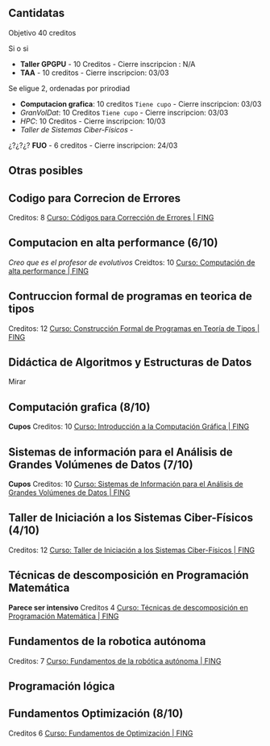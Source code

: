 
## Cantidatas

Objetivo 40 creditos

Si o si
- **Taller GPGPU**  - 10 Creditos - Cierre inscripcion : N/A
- **TAA** - 10 creditos - Cierre inscripcion:  03/03

 Se eligue 2, ordenadas por prirodiad
- **Computacion grafica**:  10 creditos `Tiene cupo`  - Cierre inscripcion: 03/03 
- *GranVolDat*: 10 Creditos `Tiene cupo` - Cierre inscripcion: 03/03
- *HPC*: 10 Creditos - Cierre inscripcion: 10/03
- *Taller de Sistemas Ciber-Físicos* - 

¿?¿?¿?
**FUO** - 6 creditos - Cierre inscripcion:  24/03


## Otras posibles


## Codigo para Correcion de Errores
Creditos: 8
[Curso: Códigos para Corrección de Errores | FING](https://eva.fing.edu.uy/course/view.php?id=134)

## Computacion en alta performance  (6/10)
*Creo que es el profesor de evolutivos*
Creidtos: 10
[Curso: Computación de alta performance | FING](https://eva.fing.edu.uy/course/view.php?id=1064)

## Contruccion formal de programas en teorica de tipos
Creditos: 12
[Curso: Construcción Formal de Programas en Teoría de Tipos | FING](https://eva.fing.edu.uy/course/view.php?id=363)

## Didáctica de Algoritmos y Estructuras de Datos
Mirar

## Computación grafica (8/10)
**Cupos**
Creditos: 10
[Curso: Introducción a la Computación Gráfica | FING](https://eva.fing.edu.uy/course/view.php?id=205#section-0)

## Sistemas de información para el Análisis de Grandes Volúmenes de Datos (7/10)
**Cupos**
Creditos: 10
[Curso: Sistemas de Información para el Análisis de Grandes Volúmenes de Datos | FING](https://eva.fing.edu.uy/course/view.php?id=1234)

## Taller de Iniciación a los Sistemas Ciber-Físicos (4/10)
Creditos: 12
[Curso: Taller de Iniciación a los Sistemas Ciber-Físicos | FING](https://eva.fing.edu.uy/course/view.php?id=1792&section=0#tabs-tree-start)

## Técnicas de descomposición en Programación Matemática
**Parece ser intensivo**
Creditos 4
[Curso: Técnicas de descomposición en Programación Matemática | FING](https://eva.fing.edu.uy/course/view.php?id=1050)

## Fundamentos de la robotica autónoma
Creditos: 7
[Curso: Fundamentos de la robótica autónoma | FING](https://eva.fing.edu.uy/course/view.php?id=869&section=0#tabs-tree-start)


## Programación lógica


## Fundamentos Optimización (8/10)
Creditos 6
[Curso: Fundamentos de Optimización | FING](https://eva.fing.edu.uy/course/view.php?id=1513)